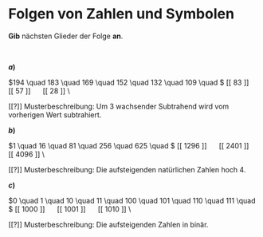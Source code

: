 <!--
version:  0.0.1

language: de

@style
input {
    text-align: center;
}

.flex-container {
    display: flex;
    flex-wrap: wrap;
    align-items: stretch;
    gap: 20px;
}

.flex-child {
    flex: 1;
    min-width: 350px;
    margin-right: 20px;
}

@media (max-width: 400px) {
    .flex-child {
        flex: 100%;
        margin-right: 0;
    }
}
@end

formula: \carry   \textcolor{red}{\scriptsize #1}
formula: \digit   \rlap{\carry{#1}}\phantom{#2}#2
formula: \permil  \text{‰}

import: https://raw.githubusercontent.com/LiaTemplates/Tikz-Jax/main/README.md

script: https://cdn.jsdelivr.net/gh/LiaTemplates/Tikz-Jax@main/dist/index.js


tags: Folgen, schwer, normal, Angeben

comment: Welche Zahl, welches Symbol kommt als nächstes?

author: Martin Lommatzsch

-->




# Folgen von Zahlen und Symbolen

**Gib** nächsten Glieder der Folge **an**.



<br>



<section class="flex-container">

<div class="flex-child">

__$a)\;\;$__

$194 \quad 183 \quad 169 \quad 152 \quad 132 \quad 109 \quad $ [[ 83 ]] $\quad$ [[ 57 ]] $\quad$ [[ 28 ]] \

[[?]] Musterbeschreibung: Um $3$ wachsender Subtrahend wird vom vorherigen Wert subtrahiert.

</div>


<div class="flex-child">

__$b)\;\;$__

$1 \quad 16 \quad 81 \quad 256 \quad 625 \quad $ [[ 1296 ]] $\quad$ [[ 2401 ]] $\quad$ [[ 4096 ]] \

[[?]] Musterbeschreibung: Die aufsteigenden natürlichen Zahlen hoch $4$.

</div>


<div class="flex-child">

__$c)\;\;$__

$0 \quad 1 \quad 10 \quad 11 \quad 100 \quad 101 \quad 110 \quad 111 \quad $ [[ 1000 ]] $\quad$ [[ 1001 ]] $\quad$ [[ 1010 ]] \

[[?]] Musterbeschreibung: Die aufsteigenden Zahlen in binär.

</div>

</section>

<br>
<br>
<br>
<br>